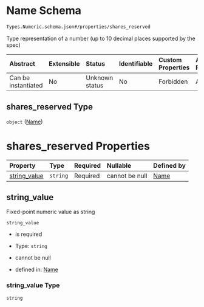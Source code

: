 # Name Schema

```txt
Types.Numeric.schema.json#/properties/shares_reserved
```

Type representation of a number (up to 10 decimal places supported by the spec)

| Abstract            | Extensible | Status         | Identifiable | Custom Properties | Additional Properties | Access Restrictions | Defined In                                                                         |
| :------------------ | :--------- | :------------- | :----------- | :---------------- | :-------------------- | :------------------ | :--------------------------------------------------------------------------------- |
| Can be instantiated | No         | Unknown status | No           | Forbidden         | Allowed               | none                | [StockPlan.schema.json\*](../objects/StockPlan.schema.json "open original schema") |

## shares_reserved Type

`object` ([Name](stockplan-properties-name.md))

# shares_reserved Properties

| Property                      | Type     | Required | Nullable       | Defined by                                                                                      |
| :---------------------------- | :------- | :------- | :------------- | :---------------------------------------------------------------------------------------------- |
| [string_value](#string_value) | `string` | Required | cannot be null | [Name](numeric-properties-string_value.md "Types.Numeric.schema.json#/properties/string_value") |

## string_value

Fixed-point numeric value as string

`string_value`

- is required

- Type: `string`

- cannot be null

- defined in: [Name](numeric-properties-string_value.md "Types.Numeric.schema.json#/properties/string_value")

### string_value Type

`string`
